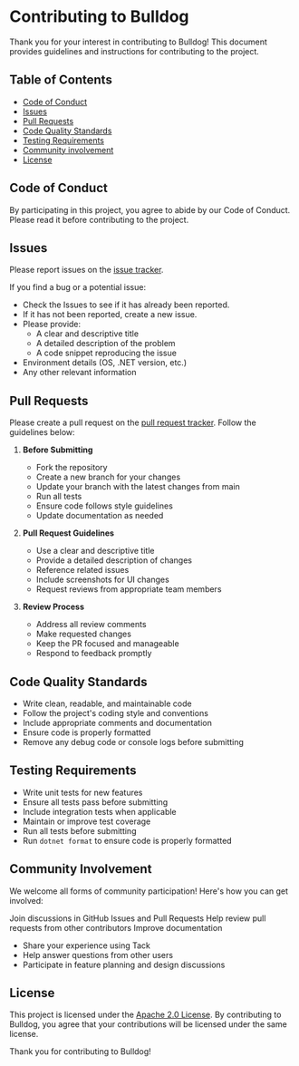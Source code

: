 # Contributing to Bulldog

Thank you for your interest in contributing to Bulldog! This document provides guidelines and instructions for contributing to the project.

## Table of Contents
- [Code of Conduct](#code-of-conduct)
- [Issues](#issues)
- [Pull Requests](#pull-requests)
- [Code Quality Standards](#code-quality-standards)
- [Testing Requirements](#testing-requirements)
- [Community involvement](#community-involvement)
- [License](#license)

## Code of Conduct

By participating in this project, you agree to abide by our Code of Conduct. Please read it before contributing to the project.

## Issues

Please report issues on the [issue tracker](https://github.com/G-Research/bulldog/issues).

If you find a bug or a potential issue:

- Check the Issues to see if it has already been reported.
- If it has not been reported, create a new issue.
- Please provide:
  - A clear and descriptive title
  - A detailed description of the problem
  - A code snippet reproducing the issue
- Environment details (OS, .NET version, etc.)
- Any other relevant information

## Pull Requests

Please create a pull request on the [pull request tracker](https://github.com/G-Research/bulldog/pulls). Follow the guidelines below:

1. **Before Submitting**
   - Fork the repository
   - Create a new branch for your changes
   - Update your branch with the latest changes from main
   - Run all tests
   - Ensure code follows style guidelines
   - Update documentation as needed

2. **Pull Request Guidelines**
   - Use a clear and descriptive title
   - Provide a detailed description of changes
   - Reference related issues
   - Include screenshots for UI changes
   - Request reviews from appropriate team members

3. **Review Process**
   - Address all review comments
   - Make requested changes
   - Keep the PR focused and manageable
   - Respond to feedback promptly

## Code Quality Standards

- Write clean, readable, and maintainable code
- Follow the project's coding style and conventions
- Include appropriate comments and documentation
- Ensure code is properly formatted
- Remove any debug code or console logs before submitting

## Testing Requirements

- Write unit tests for new features
- Ensure all tests pass before submitting
- Include integration tests when applicable
- Maintain or improve test coverage
- Run all tests before submitting
- Run `dotnet format` to ensure code is properly formatted

## Community Involvement

We welcome all forms of community participation! Here's how you can get involved:

Join discussions in GitHub Issues and Pull Requests
Help review pull requests from other contributors
Improve documentation
- Share your experience using Tack
- Help answer questions from other users
- Participate in feature planning and design discussions

## License

This project is licensed under the [Apache 2.0 License](LICENSE). By contributing to Bulldog, you agree that your contributions will be licensed under the same license.

Thank you for contributing to Bulldog!
